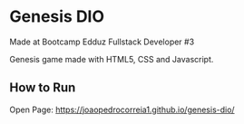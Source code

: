 # Genesis DIO

Made at Bootcamp Edduz Fullstack Developer #3

Genesis game made with HTML5, CSS and Javascript.

## How to Run

Open Page:
https://joaopedrocorreia1.github.io/genesis-dio/
